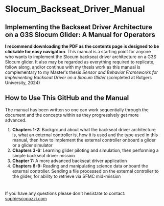 # Slocum_Backseat_Driver_Manual 
## Implementing the Backseat Driver Architecture on a G3S Slocum Glider: A Manual for Operators

**I recommend downloading the PDF as the contents page is designed to be clickable for easy navigation**. This manual is a starting point for anyone who wants to implement the Slocum backseat driver architecture on a G3S Slocum glider. It also may be regarded as everything required to replicate, follow along, and/or continue with my thesis work as this manual is complementary to my Master's thesis *Sensor and Behavior Frameworks for Implementing Backseat Driver on a Slocum Glider* (completed at Rutgers University, 2024)

## How to Use This GitHub and the Manual

The manual has been written so one can work sequentially through the document and the concepts within as they progressively get more advanced. 

1. **Chapters 1-2:** Background about what the backseat driver architecture is, what an external controller is, how it is used and the type used in this manual, then how to implement the external controller onboard a glider or a glider simulator
2. **Chapters 3-6:** Learning glider piloting and simulation, then performing a simple backseat driver mission
3. **Chapter 7:** A more advanced backseat driver application
4. **Chapters 8-9:** Reading and manipulating science data onboard the external controller. Sending a file processed on the external controller to the glider, for ability to retrieve via SFMC mid-mission

#
If you have any questions please don't hesistate to contact:
[sophiescopazzi.com](http://sophiescopazzi.com/contact)
